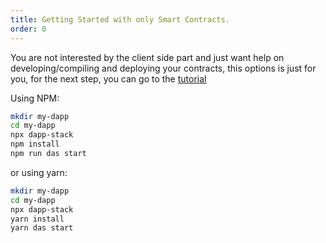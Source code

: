 ```yaml
---
title: Getting Started with only Smart Contracts.
order: 0
---
```


You are not interested by the client side part and just want help on developing/compiling and deploying your contracts, this options is just for you, for the next step, you can go to the [tutorial](./tutorial/tutorial.html)

Using NPM:

```bash
mkdir my-dapp
cd my-dapp
npx dapp-stack
npm install
npm run das start
```

or using yarn:

```bash
mkdir my-dapp
cd my-dapp
npx dapp-stack
yarn install
yarn das start
```
